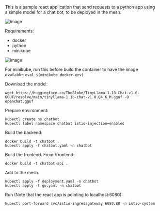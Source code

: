 This is a sample react application that send requests to a python app using a simple model for a chat bot, to be deployed in the mesh. 

![image](https://github.com/user-attachments/assets/66c837c8-35da-4591-96ef-2f58b52295fd)

Requirements: 
- docker
- python
- minikube 

![image](https://github.com/user-attachments/assets/cfbc76eb-1cdf-4eb3-9a50-66c8d684ac7d)

For minikube, run this before build the container to have the image available:
`eval $(minikube docker-env)`

Download the model: 
```
wget https://huggingface.co/TheBloke/TinyLlama-1.1B-Chat-v1.0-GGUF/resolve/main/tinyllama-1.1b-chat-v1.0.Q4_K_M.gguf -O openchat.gguf
```

Prepare environment: 
```
kubectl create ns chatbot
kubectl label namespace chatbot istio-injection=enabled
```

Build the backend:
```
docker build -t chatbot .
kubectl apply -f chatbot.yaml -n chatbot
```

Build the frontend. From /frontend: 

`docker build -t chatbot-api .`

Add to the mesh
```
kubectl apply -f deployment.yaml -n chatbot
kubectl apply -f gw.yaml -n chatbot
```


Run (Note that the react app is pointing to localhost:6080): 
```
kubectl port-forward svc/istio-ingressgateway 6080:80 -n istio-system
```
